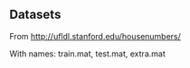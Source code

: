 ## Datasets
From http://ufldl.stanford.edu/housenumbers/

With names: train.mat, test.mat, extra.mat